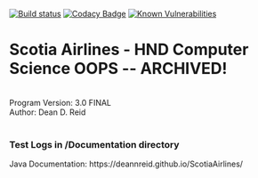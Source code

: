 [![Build status](https://ci.appveyor.com/api/projects/status/g25841ojxnh8qka0?svg=true)](https://ci.appveyor.com/project/deannreid/scotiaairlines)
[![Codacy Badge](https://api.codacy.com/project/badge/Grade/ea28f7722f384934bd1c04f320631613)](https://www.codacy.com/app/deannreid/ScotiaAirlines?utm_source=github.com&amp;utm_medium=referral&amp;utm_content=deannreid/ScotiaAirlines&amp;utm_campaign=Badge_Grade)
[![Known Vulnerabilities](https://snyk.io/test/github/deannreid/ScotiaAirlines/badge.svg?targetFile=pom.xml)](https://snyk.io/test/github/deannreid/ScotiaAirlines?targetFile=pom.xml)
<h1> Scotia Airlines - HND Computer Science OOPS  -- ARCHIVED!</h1>
 <br>Program Version: 3.0 FINAL
 <br>Author: Dean D. Reid
<br>
<br>
<h3>Test Logs in /Documentation directory</h3>
Java Documentation: https://deannreid.github.io/ScotiaAirlines/
